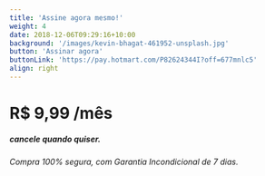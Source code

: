 ```yaml
---
title: 'Assine agora mesmo!'
weight: 4
date: 2018-12-06T09:29:16+10:00
background: '/images/kevin-bhagat-461952-unsplash.jpg'
button: 'Assinar agora'
buttonLink: 'https://pay.hotmart.com/P82624344I?off=677mnlc5'
align: right
---
```


# R$ 9,99 **/mês** 
##### cancele quando quiser.
###### Compra 100% segura, com Garantia Incondicional de 7 dias.